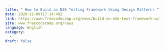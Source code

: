 ```yaml
---
title: " How to Build an E2E Testing Framework Using Design Patterns "
date: 2020-11-09T17:14:49Z
link: https://www.freecodecamp.org/news/build-an-e2e-test-framework-with-design-patterns/?utm_medium=RSS&utm_source=news.12bit.vn
site: www.freecodecamp.org/news
language: English
category:
  -   
draft: false
---
```

